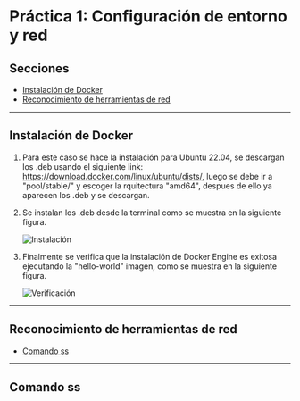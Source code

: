 # Práctica 1: Configuración de entorno y red

## Secciones

  - [Instalación  de Docker](#instalación-de-docker)
  - [Reconocimiento de herramientas de red](#reconocimiento-de-herramientas-de-red)


---

## Instalación  de Docker

1. Para este caso se hace la instalación para Ubuntu 22.04, se descargan los .deb usando el siguiente link: https://download.docker.com/linux/ubuntu/dists/, luego se debe ir a "pool/stable/" y escoger la rquitectura "amd64", despues de ello ya aparecen los .deb y se descargan.
   
2. Se instalan los .deb desde la terminal como se muestra en la siguiente figura.
   
   ![Instalación](Image/Instalación_docker/1.png)

3. Finalmente se verifica que la instalación de Docker Engine es exitosa ejecutando la "hello-world" imagen, como se muestra en la siguiente figura.
   
   ![Verificación](Image/Instalación_docker/2.png)

---

## Reconocimiento de herramientas de red

 - [Comando ss](#comando-ss)

---

## Comando ss

